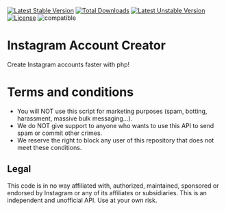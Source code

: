 [![Latest Stable Version](https://poser.pugx.org/juanmicl/igcreator/version)](https://packagist.org/packages/juanmicl/igcreator) [![Total Downloads](https://poser.pugx.org/juanmicl/igcreator/downloads)](https://packagist.org/packages/juanmicl/igcreator) [![Latest Unstable Version](https://poser.pugx.org/juanmicl/igcreator/v/unstable)](https://packagist.org/packages/juanmicl/igcreator) [![License](https://poser.pugx.org/juanmicl/igcreator/license)](https://packagist.org/packages/juanmicl/igcreator) ![compatible](https://img.shields.io/badge/PHP%207-Compatible-brightgreen.svg)
# Instagram Account Creator
Create Instagram accounts faster with php!
# Terms and conditions
- You will NOT use this script for marketing purposes (spam, botting, harassment, massive bulk messaging...).
- We do NOT give support to anyone who wants to use this API to send spam or commit other crimes.
- We reserve the right to block any user of this repository that does not meet these conditions.
## Legal
This code is in no way affiliated with, authorized, maintained, sponsored or endorsed by Instagram or any of its affiliates or subsidiaries. This is an independent and unofficial API. Use at your own risk.
